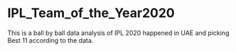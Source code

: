 # IPL_Team_of_the_Year2020
This is a ball by ball data analysis of IPL 2020 happened in UAE and picking Best 11 according to the data.
